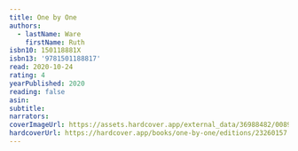 ```yaml
---
title: One by One
authors:
  - lastName: Ware
    firstName: Ruth
isbn10: 150118881X
isbn13: '9781501188817'
read: 2020-10-24
rating: 4
yearPublished: 2020
reading: false
asin:
subtitle:
narrators:
coverImageUrl: https://assets.hardcover.app/external_data/36988482/00897ea6813d94774e9c91dd6ab52cc9089a5962.jpeg
hardcoverUrl: https://hardcover.app/books/one-by-one/editions/23260157
---
```

